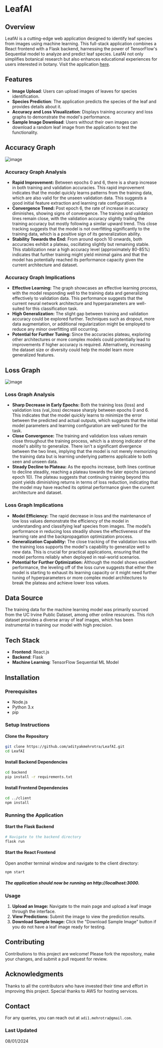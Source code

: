 # LeafAI

## Overview
LeafAI is a cutting-edge web application designed to identify leaf species from images using machine learning. This full-stack application combines a React frontend with a Flask backend, harnessing the power of TensorFlow's Sequential model to analyze and predict leaf species. LeafAI not only simplifies botanical research but also enhances educational experiences for users interested in botany. Visit the application [here](https://leafai.adityakmehrotra.com).

## Features
- **Image Upload**: Users can upload images of leaves for species identification.
- **Species Prediction**: The application predicts the species of the leaf and provides details about it.
- **Accuracy and Loss Visualization**: Displays training accuracy and loss graphs to demonstrate the model's performance.
- **Sample Image Download**: Users without their own images can download a random leaf image from the application to test the functionality.

## Accuracy Graph

![image](https://github.com/adityakmehrotra/LeafAI/assets/24847438/57f01229-b825-4ae5-929b-5db89c818429)

### Accuracy Graph Analysis
- **Rapid Improvement:** Between epochs 0 and 6, there is a sharp increase in both training and validation accuracies. This rapid improvement indicates that the model quickly learns patterns from the training data, which are also valid for the unseen validation data. This suggests a good initial feature extraction and learning rate configuration.
- **Convergence Trend:** Post epoch 6, the rate of increase in accuracy diminishes, showing signs of convergence. The training and validation lines remain close, with the validation accuracy slightly trailing the training accuracy but mostly following a similar upward trend. This close tracking suggests that the model is not overfitting significantly to the training data, which is a positive sign of its generalization ability.
- **Stability Towards the End:** From around epoch 10 onwards, both accuracies exhibit a plateau, oscillating slightly but remaining stable. This stabilization near a high accuracy level (approximately 80-85%) indicates that further training might yield minimal gains and that the model has potentially reached its performance capacity given the current architecture and dataset.

### Accuracy Graph Implications
- **Effective Learning:** The graph showcases an effective learning process, with the model responding well to the training data and generalizing effectively to validation data. This performance suggests that the current neural network architecture and hyperparameters are well-suited for this classification task.
- **High Generalization:** The slight gap between training and validation accuracy could be explored further. Techniques such as dropout, more data augmentation, or additional regularization might be employed to reduce any minor overfitting still occurring.
- **Potential for Further Tuning:** Since the accuracies plateau, exploring other architectures or more complex models could potentially lead to improvements if higher accuracy is required. Alternatively, increasing the dataset size or diversity could help the model learn more generalized features.

## Loss Graph

![image](https://github.com/adityakmehrotra/LeafAI/assets/24847438/405283fc-0c56-4bc6-8433-c4fb28af71cc)

### Loss Graph Analysis
- **Sharp Decrease in Early Epochs:** Both the training loss (loss) and validation loss (val_loss) decrease sharply between epochs 0 and 6. This indicates that the model quickly learns to minimize the error between the predicted and actual outputs, which suggests that the initial model parameters and learning configuration are well-tuned for the task.
- **Close Convergence:** The training and validation loss values remain close throughout the training process, which is a strong indicator of the model's ability to generalize. There isn't a significant divergence between the two lines, implying that the model is not merely memorizing the training data but is learning underlying patterns applicable to both seen and unseen data.
- **Steady Decline to Plateau:** As the epochs increase, both lines continue to decline steadily, reaching a plateau towards the later epochs (around epoch 10). The plateau suggests that continuing training beyond this point yields diminishing returns in terms of loss reduction, indicating that the model may have reached its optimal performance given the current architecture and dataset.

### Loss Graph Implications
- **Model Efficiency:** The rapid decrease in loss and the maintenance of low loss values demonstrate the efficiency of the model in understanding and classifying leaf species from images. The model’s performance in reducing loss steadily shows the effectiveness of the learning rate and the backpropagation optimization process.
- **Generalization Capability:** The close tracking of the validation loss with the training loss supports the model's capability to generalize well to new data. This is crucial for practical applications, ensuring that the model performs reliably when deployed in real-world scenarios.
- **Potential for Further Optimization:** Although the model shows excellent performance, the leveling off of the loss curve suggests that either the model is starting to exhaust its learning capacity or it might need further tuning of hyperparameters or more complex model architectures to break the plateau and achieve lower loss values.

## Data Source
The training data for the machine learning model was primarily sourced from the UC Irvine Public Dataset, among other online resources. This rich dataset provides a diverse array of leaf images, which has been instrumental in training our model with high precision.

## Tech Stack
- **Frontend**: React.js
- **Backend**: Flask
- **Machine Learning**: TensorFlow Sequential ML Model

## Installation

### Prerequisites
- Node.js
- Python 3.x
- pip

### Setup Instructions

#### Clone the Repository

```bash
git clone https://github.com/adityakmehrotra/LeafAI.git
cd LeafAI
```

#### Install Backend Dependencies
```bash
cd backend
pip install -r requirements.txt
```

#### Install Frontend Dependencies
```bash
cd ../client
npm install
```

### Running the Application

#### Start the Flask Backend

```bash
# Navigate to the backend directory
flask run
```

#### Start the React Frontend

Open another terminal window and navigate to the client directory:
```bash
npm start
```

##### The application should now be running on http://localhost:3000.

### Usage
1. **Upload an Image:** Navigate to the main page and upload a leaf image through the interface.
2. **View Predictions:** Submit the image to view the prediction results.
3. **Download Sample Image:** Click the "Download Sample Image" button if you do not have a leaf image ready for testing.

## Contributing
Contributions to this project are welcome! Please fork the repository, make your changes, and submit a pull request for review.

## Acknowledgments
Thanks to all the contributors who have invested their time and effort in improving this project.
Special thanks to AWS for hosting services.

## Contact
For any queries, you can reach out at `adi1.mehrotra@gmail.com`.

### Last Updated
08/01/2024
